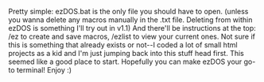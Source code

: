 Pretty simple: ezDOS.bat is the only file you should have to open. (unless you wanna delete any macros manually in the .txt file. Deleting from within ezDOS is something I'll try out in v1.1) And there'll be instructions at the top: /ez to create and save macros, /ezlist to view your current ones. Not sure if this is something that already exists or not--I coded a lot of small html projects as a kid and I'm just jumping back into this stuff head first. This seemed like a good place to start. Hopefully you can make ezDOS your go-to terminal! Enjoy :)
